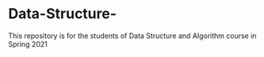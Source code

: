 # Data-Structure-
This repository is for the students of Data Structure and Algorithm course in Spring 2021
